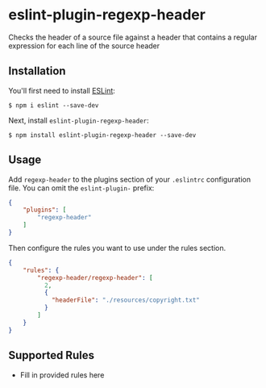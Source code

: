 # eslint-plugin-regexp-header

Checks the header of a source file against a header that contains a regular expression for each line of the source header

## Installation

You'll first need to install [ESLint](http://eslint.org):

```
$ npm i eslint --save-dev
```

Next, install `eslint-plugin-regexp-header`:

```
$ npm install eslint-plugin-regexp-header --save-dev
```


## Usage

Add `regexp-header` to the plugins section of your `.eslintrc` configuration file. You can omit the `eslint-plugin-` prefix:

```json
{
    "plugins": [
        "regexp-header"
    ]
}
```


Then configure the rules you want to use under the rules section.

```json
{
    "rules": {
        "regexp-header/regexp-header": [
          2, 
          {
            "headerFile": "./resources/copyright.txt"
          }
        ]
    }
}
```

## Supported Rules

* Fill in provided rules here





